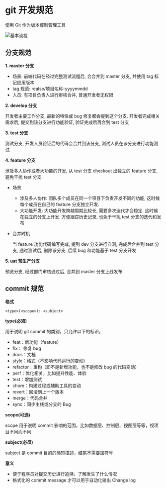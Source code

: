 # git 开发规范

使用 Git 作为版本控制管理工具

![基本流程](/gitflow.png)

## 分支规范

**1. master 分支**

- 场景: 前端代码在经过完整测试流程后, 会合并到 master 分支, 并使用 tag 标记应用版本
- tag 规范: realse/项目名称-yyyymmdd
- 人员: 有项目负责人进行审核合并, 普通开发者无权限

**2. develop 分支**

开发者主要工作分支, 最新的特性或 bug 修复都会提到这个分支. 开发者完成相关需求后, 提交到该分支进行功能验证, 验证完成后再合到 test 分支

**3. test 分支**

测试分支, 开发人员验证后的代码会合并到该分支, 测试人员在该分支进行功能测试.

**4. feature 分支**

涉及多人协作或者大功能的开发, 从 test 分支 checkout 出独立的 feature 分支, 避免干扰 test 分支.

- 场景
  - 涉及多人协作: 团队多个成员在同一个项目下负责开发不同的功能, 这时候每个成员在自己的 feature 分支独立开发.
  - 大功能开发: 大功能开发跨越周期比较长, 需要多次迭代才会稳定. 这时候在独立的分支上开发. 方便跟踪历史记录, 也免于干扰 test 分支的迭代和发布
- 合并时机

  当 feature 功能代码编写完成, 提到 dev 分支进行自测, 完成后合并到 test 分支, 通过测试后, 删除该分支. 后续 bug 和功能基于 test 分支开发

**5. uat 预生产分支**

预览分支, 经过部门审核通过后, 合并到 master 分支上线发布.

## commit 规范

**格式**

`<type>(<scope>): <subject>`

**type(必须)**

用于说明 git commit 的类别，只允许以下的标识。

- feat：新功能（feature）
- fix： 修复 bug
- docs：文档
- style：格式（不影响代码运行的变动）
- refactor：重构（即不是新增功能，也不是修改 bug 的代码变动）
- perf：优化相关，比如提升性能、体验
- test：增加测试
- chore：构建过程或辅助工具的变动
- revert：回滚到上一个版本
- merge：代码合并
- sync：同步主线或分支的 Bug

**scope(可选)**

scope 用于说明 commit 影响的范围，比如数据层、控制层、视图层等等，视项目不同而不同

**subject(必须)**

subject 是 commit 目的的简短描述，结尾不需要加符号

**意义**

- 便于程序员对提交历史进行追溯，了解发生了什么情况
- 格式化的 commit message 才可以用于自动化输出 Change log
